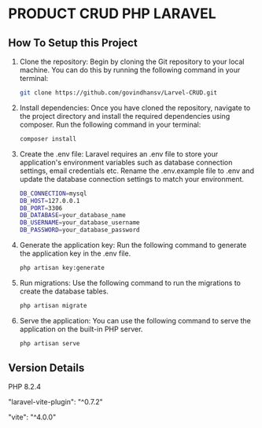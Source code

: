 # PRODUCT CRUD PHP LARAVEL
## How To Setup this Project



1. Clone the repository: Begin by cloning the Git repository to your local machine.    You can do this by running the following command in your terminal:

    ```sh
    git clone https://github.com/govindhansv/Larvel-CRUD.git
    ```
2. Install dependencies: Once you have cloned the repository, navigate to the project directory and install the required dependencies using composer. Run the following command in your terminal:
    ```sh
   composer install
    ```


3. Create the .env file: Laravel requires an .env file to store your application's environment variables such as database connection settings, email credentials etc. Rename the .env.example file to .env and update the database connection settings to match your environment.
    
    ```sh
    DB_CONNECTION=mysql
    DB_HOST=127.0.0.1
    DB_PORT=3306
    DB_DATABASE=your_database_name
    DB_USERNAME=your_database_username
    DB_PASSWORD=your_database_password
    ```
    
4. Generate the application key: Run the following command to generate the application key in the .env file.

    ```sh
    php artisan key:generate
    ```
5. Run migrations: Use the following command to run the migrations to create the database tables.
    ```sh
    php artisan migrate
    ```
6. Serve the application: You can use the following command to serve the application on the built-in PHP server.

    ```sh
    php artisan serve
    ```
    
  ## Version Details
  
  PHP 8.2.4  
  
  "laravel-vite-plugin": "^0.7.2"  
  
  "vite": "^4.0.0"
  
  
